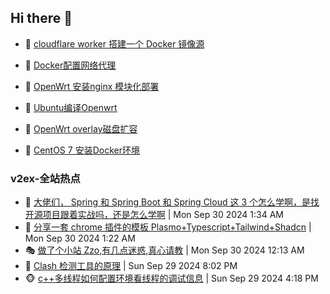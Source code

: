 ## Hi there 👋

<!--
**dkyg666/dkyg666** is a ✨ _special_ ✨ repository because its `README.md` (this file) appears on your GitHub profile.

Here are some ideas to get you started:

- 🔭 I’m currently working on ...
- 🌱 I’m currently learning ...
- 👯 I’m looking to collaborate on ...
- 🤔 I’m looking for help with ...
- 💬 Ask me about ...
- 📫 How to reach me: ...
- 😄 Pronouns: ...
- ⚡ Fun fact: ...
-->

<!-- BLOG-POST-LIST:START -->
- 🦩 [cloudflare worker 搭建一个 Docker 镜像源](http://blog.1996099.xyz/archives/cloudflare-worker-da-jian-yi-ge-docker-jing-xiang-zhan) 

- 🚦 [Docker配置网络代理](http://blog.1996099.xyz/archives/dockerpei-zhi-wang-luo-dai-li) 

- 🫶 [OpenWrt 安装nginx 模块化部署](http://blog.1996099.xyz/archives/openwrt-an-zhuang-nginx-mo-kuai-hua-bu-shu) 

- 🦄 [Ubuntu编译Openwrt](http://blog.1996099.xyz/archives/ubuntuzi-bian-yi-openwrt) 

- 🐻 [OpenWrt overlay磁盘扩容](http://blog.1996099.xyz/archives/openwrt-overlay) 

- 🤖 [CentOS 7 安装Docker环境](http://blog.1996099.xyz/archives/centos-docker) 
<!-- BLOG-POST-LIST:END -->

### v2ex-全站热点
<!-- v2ex:START -->
- 🥸 [大佬们， Spring 和 Spring Boot 和 Spring Cloud 这 3 个怎么学啊，是找开源项目跟着实战吗，还是怎么学啊](https://www.v2ex.com/t/1076993#reply2) | Mon Sep 30 2024 1:34 AM
- 🤗 [分享一套 chrome 插件的模板 Plasmo+Typescript+Tailwind+Shadcn](https://www.v2ex.com/t/1076989#reply1) | Mon Sep 30 2024 1:22 AM
- 🎭 [做了个小站 Zzo,有几点迷惑,真心请教](https://www.v2ex.com/t/1076966#reply8) | Mon Sep 30 2024 12:13 AM
- 🥷 [Clash 检测工具的原理](https://www.v2ex.com/t/1076961#reply14) | Sun Sep 29 2024 8:02 PM
- 🐵 [c++多线程如何配置环境看线程的调试信息](https://www.v2ex.com/t/1076956#reply7) | Sun Sep 29 2024 4:18 PM<!-- v2ex:END -->

